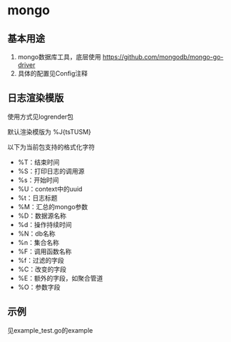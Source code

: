 # mongo

## 基本用途

1. mongo数据库工具，底层使用 https://github.com/mongodb/mongo-go-driver
2. 具体的配置见Config注释

## 日志渲染模版

使用方式见logrender包

默认渲染模版为 %J{tsTUSM}

以下为当前包支持的格式化字符

* %T：结束时间
* %S：打印日志的调用源
* %s：开始时间
* %U：context中的uuid
* %t：日志标题
* %M：汇总的mongo参数
* %D：数据源名称
* %d：操作持续时间
* %N：db名称
* %n：集合名称
* %F：调用函数名称
* %f：过滤的字段
* %C：改变的字段
* %E：额外的字段，如聚合管道
* %O：参数字段

## 示例

见example_test.go的example